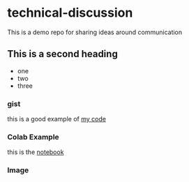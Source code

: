 # technical-discussion
This is a demo repo for sharing ideas around communication

## This is a second heading

* one
* two
* three

### gist 
this is a good example of [my code](https://gist.github.com/gforce1999/8d958a7307456b7a32cd9aa9e482e65d)

### Colab Example

this is the [notebook](https://github.com/gforce1999/technical-discussion/blob/main/technical_docs.ipynb)

### Image
